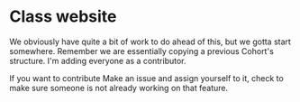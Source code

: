 # Class website

We obviously have quite a bit of work to do ahead of this, but we gotta start somewhere. Remember we are essentially copying a previous Cohort's structure. I'm adding everyone as a contributor.

If you want to contribute Make an issue and assign yourself to it, check to make sure someone is not already working on that feature.
